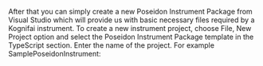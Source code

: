 


After that you can simply create a new Poseidon Instrument Package from Visual Studio which will provide us with basic necessary files required by a Kognifai instrument. To create a new instrument project, choose File, New Project option and select the Poseidon Instrument Package template in the TypeScript section. Enter the name of the project. For example SamplePoseidonInstrument:
